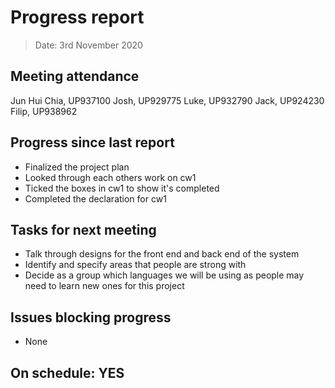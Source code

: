 # Progress report

> Date: 3rd November 2020


## Meeting attendance

Jun Hui Chia, UP937100
Josh, UP929775
Luke, UP932790
Jack, UP924230
Filip, UP938962

## Progress since last report

* Finalized the project plan
* Looked through each others work on cw1
* Ticked the boxes in cw1 to show it's completed
* Completed the declaration for cw1

## Tasks for next meeting

* Talk through designs for the front end and back end of the system
* Identify and specify areas that people are strong with
* Decide as a group which languages we will be using as people may need to learn new ones for this project

## Issues blocking progress

* None

## On schedule: YES
